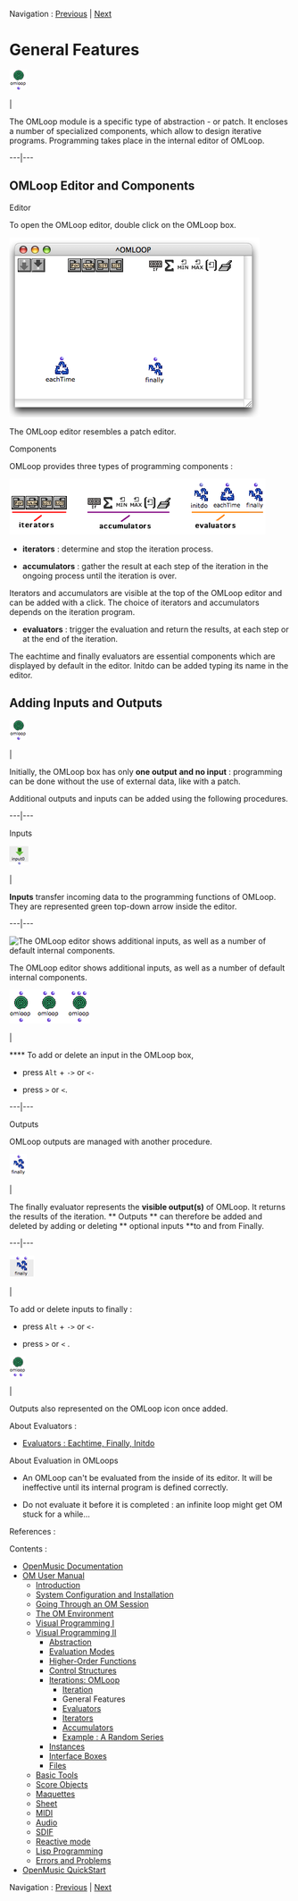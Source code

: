
Navigation : [Previous](LoopIntro "page précédente\(Iteration\)")
| [Next](LoopEvaluators "Next\(Evaluators\)")

# General Features

![](../res/omloop2_icon.png)

|

The OMLoop module is a specific type of abstraction - or patch. It encloses a
number of specialized components, which allow to design iterative programs.
Programming takes place in the internal editor of OMLoop.  
  
---|---  
  
## OMLoop Editor and Components

Editor

To open the OMLoop editor, double click on the OMLoop box.

![The OMLoop editor resembles a patch editor.](../res/loopeditor.png)

The OMLoop editor resembles a patch editor.

Components

OMLoop provides three types of programming components :

![](../res/loopcomponents1.png)

  * **iterators** : determine and stop the iteration process.

  * **accumulators** : gather the result at each step of the iteration in the ongoing process until the iteration is over.

Iterators and accumulators are visible at the top of the OMLoop editor and can
be added with a click. The choice of iterators and accumulators depends on the
iteration program.

  * **evaluators** : trigger the evaluation and return the results, at each step or at the end of the iteration. 

The  eachtime and  finally evaluators are essential components which are
displayed by default in the editor.  Initdo can be added typing its name in
the editor.

## Adding Inputs and Outputs

![](../res/omloop2_icon.png)

|

Initially, the OMLoop box has only **one output** **and no input** :
programming can be done without the use of external data, like with a patch.

Additional outputs and inputs can be added using the following procedures.  
  
---|---  
  
Inputs

![](../res/inputloop_icon.png)

|

**Inputs** transfer incoming data to the programming functions of OMLoop. They
are represented green top-down arrow inside the editor.  
  
---|---  
  
![The OMLoop editor shows additional inputs, as well as a number of default
internal components.](../res/addinputsloop.png)

The OMLoop editor shows additional inputs, as well as a number of default
internal components.

![](../res/omloop-box.png)

|

**** To add or delete an input in the OMLoop box,

  * press `Alt` +  `->` or `<-`

  * press  `>` or `<`.

  
  
---|---  
  
Outputs

OMLoop outputs are managed with another procedure.

![](../res/finally-box_icon.png)

|

The finally evaluator represents the  **visible output(s)** of OMLoop. It
returns the results of the iteration. ** Outputs ** can therefore be added and
deleted by adding or deleting ** optional inputs **to and from Finally.  
  
---|---  
  
![](../res/finally-box2_icon.png)

|

To add or delete inputs to  finally :

  * press `Alt` \+ `->` or `<- `

  * press `>` or `<` .

  
  
![](../res/addoutloop_icon.png)

|

Outputs also represented on the OMLoop icon once added.  
  
About Evaluators :

  * [Evaluators : Eachtime, Finally, Initdo](LoopEvaluators)

About Evaluation in OMLoops

  * An OMLoop can't be evaluated from the inside of its editor. It will be ineffective until its internal program is defined correctly. 

  * Do not evaluate it before it is completed : an infinite loop might get OM stuck for a while...

References :

Contents :

  * [OpenMusic Documentation](OM-Documentation)
  * [OM User Manual](OM-User-Manual)
    * [Introduction](00-Contents)
    * [System Configuration and Installation](Installation)
    * [Going Through an OM Session](Goingthrough)
    * [The OM Environment](Environment)
    * [Visual Programming I](BasicVisualProgramming)
    * [Visual Programming II](AdvancedVisualProgramming)
      * [Abstraction](Abstraction)
      * [Evaluation Modes](EvalModes)
      * [Higher-Order Functions](HighOrder)
      * [Control Structures](Control)
      * [Iterations: OMLoop](OMLoop)
        * [Iteration](LoopIntro)
        * General Features
        * [Evaluators](LoopEvaluators)
        * [Iterators](LoopIterators)
        * [Accumulators](LoopAccumulators)
        * [Example : A Random Series](LoopExample)
      * [Instances](Instances)
      * [Interface Boxes](InterfaceBoxes)
      * [Files](Files)
    * [Basic Tools](BasicObjects)
    * [Score Objects](ScoreObjects)
    * [Maquettes](Maquettes)
    * [Sheet](Sheet)
    * [MIDI](MIDI)
    * [Audio](Audio)
    * [SDIF](SDIF)
    * [Reactive mode](Reactive)
    * [Lisp Programming](Lisp)
    * [Errors and Problems](errors)
  * [OpenMusic QuickStart](QuickStart-Chapters)

Navigation : [Previous](LoopIntro "page précédente\(Iteration\)")
| [Next](LoopEvaluators "Next\(Evaluators\)")

